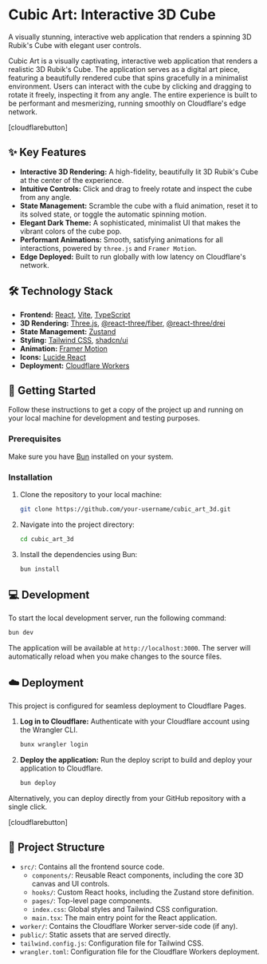 # Cubic Art: Interactive 3D Cube

A visually stunning, interactive web application that renders a spinning 3D Rubik's Cube with elegant user controls.

Cubic Art is a visually captivating, interactive web application that renders a realistic 3D Rubik's Cube. The application serves as a digital art piece, featuring a beautifully rendered cube that spins gracefully in a minimalist environment. Users can interact with the cube by clicking and dragging to rotate it freely, inspecting it from any angle. The entire experience is built to be performant and mesmerizing, running smoothly on Cloudflare's edge network.

[cloudflarebutton]

## ✨ Key Features

-   **Interactive 3D Rendering:** A high-fidelity, beautifully lit 3D Rubik's Cube at the center of the experience.
-   **Intuitive Controls:** Click and drag to freely rotate and inspect the cube from any angle.
-   **State Management:** Scramble the cube with a fluid animation, reset it to its solved state, or toggle the automatic spinning motion.
-   **Elegant Dark Theme:** A sophisticated, minimalist UI that makes the vibrant colors of the cube pop.
-   **Performant Animations:** Smooth, satisfying animations for all interactions, powered by `three.js` and `Framer Motion`.
-   **Edge Deployed:** Built to run globally with low latency on Cloudflare's network.

## 🛠️ Technology Stack

-   **Frontend:** [React](https://react.dev/), [Vite](https://vitejs.dev/), [TypeScript](https://www.typescriptlang.org/)
-   **3D Rendering:** [Three.js](https://threejs.org/), [@react-three/fiber](https://docs.pmnd.rs/react-three-fiber/getting-started/introduction), [@react-three/drei](https://github.com/pmndrs/drei)
-   **State Management:** [Zustand](https://zustand-demo.pmnd.rs/)
-   **Styling:** [Tailwind CSS](https://tailwindcss.com/), [shadcn/ui](https://ui.shadcn.com/)
-   **Animation:** [Framer Motion](https://www.framer.com/motion/)
-   **Icons:** [Lucide React](https://lucide.dev/)
-   **Deployment:** [Cloudflare Workers](https://workers.cloudflare.com/)

## 🚀 Getting Started

Follow these instructions to get a copy of the project up and running on your local machine for development and testing purposes.

### Prerequisites

Make sure you have [Bun](https://bun.sh/) installed on your system.

### Installation

1.  Clone the repository to your local machine:
    ```bash
    git clone https://github.com/your-username/cubic_art_3d.git
    ```
2.  Navigate into the project directory:
    ```bash
    cd cubic_art_3d
    ```
3.  Install the dependencies using Bun:
    ```bash
    bun install
    ```

## 💻 Development

To start the local development server, run the following command:

```bash
bun dev
```

The application will be available at `http://localhost:3000`. The server will automatically reload when you make changes to the source files.

## ☁️ Deployment

This project is configured for seamless deployment to Cloudflare Pages.

1.  **Log in to Cloudflare:**
    Authenticate with your Cloudflare account using the Wrangler CLI.
    ```bash
    bunx wrangler login
    ```

2.  **Deploy the application:**
    Run the deploy script to build and deploy your application to Cloudflare.
    ```bash
    bun deploy
    ```

Alternatively, you can deploy directly from your GitHub repository with a single click.

[cloudflarebutton]

## 📂 Project Structure

-   `src/`: Contains all the frontend source code.
    -   `components/`: Reusable React components, including the core 3D canvas and UI controls.
    -   `hooks/`: Custom React hooks, including the Zustand store definition.
    -   `pages/`: Top-level page components.
    -   `index.css`: Global styles and Tailwind CSS configuration.
    -   `main.tsx`: The main entry point for the React application.
-   `worker/`: Contains the Cloudflare Worker server-side code (if any).
-   `public/`: Static assets that are served directly.
-   `tailwind.config.js`: Configuration file for Tailwind CSS.
-   `wrangler.toml`: Configuration file for the Cloudflare Workers deployment.